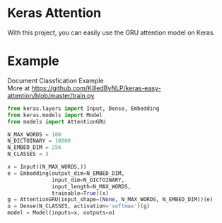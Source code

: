 # Keras Attention
With this project, you can easily use the GRU attention model on Keras.

# Example

Document Classfication Example   
More at https://github.com/KilledByNLP/keras-easy-attention/blob/master/train.py

```python
from keras.layers import Input, Dense, Embedding
from keras.models import Model
from models import AttentionGRU

N_MAX_WORDS = 100
N_DICTOINARY = 10000
N_EMBED_DIM = 256
N_CLASSES = 3

x = Input((N_MAX_WORDS,))
e = Embedding(output_dim=N_EMBED_DIM,
              input_dim=N_DICTOINARY,
              input_length=N_MAX_WORDS,
              trainable=True)(x)
g = AttentionGRU(input_shape=(None, N_MAX_WORDS, N_EMBED_DIM))(e)
o = Dense(N_CLASSES, activation='softmax')(g)
model = Model(inputs=x, outputs=o)
```
